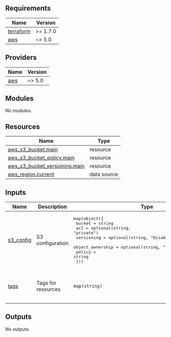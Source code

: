 <!-- BEGIN_TF_DOCS -->
## Requirements

| Name | Version |
|------|---------|
| <a name="requirement_terraform"></a> [terraform](#requirement\_terraform) | >= 1.7.0 |
| <a name="requirement_aws"></a> [aws](#requirement\_aws) | ~> 5.0 |

## Providers

| Name | Version |
|------|---------|
| <a name="provider_aws"></a> [aws](#provider\_aws) | ~> 5.0 |

## Modules

No modules.

## Resources

| Name | Type |
|------|------|
| [aws_s3_bucket.main](https://registry.terraform.io/providers/hashicorp/aws/latest/docs/resources/s3_bucket) | resource |
| [aws_s3_bucket_policy.main](https://registry.terraform.io/providers/hashicorp/aws/latest/docs/resources/s3_bucket_policy) | resource |
| [aws_s3_bucket_versioning.main](https://registry.terraform.io/providers/hashicorp/aws/latest/docs/resources/s3_bucket_versioning) | resource |
| [aws_region.current](https://registry.terraform.io/providers/hashicorp/aws/latest/docs/data-sources/region) | data source |

## Inputs

| Name | Description | Type | Default | Required |
|------|-------------|------|---------|:--------:|
| <a name="input_s3_config"></a> [s3\_config](#input\_s3\_config) | S3 configuration | <pre>map(object({<br>    bucket           = string<br>    acl              = optional(string, "private")<br>    versioning       = optional(string, "Disabled")<br>    object_ownership = optional(string, "BucketOwnerPreferred")<br>    policy           = string<br>  }))</pre> | `{}` | no |
| <a name="input_tags"></a> [tags](#input\_tags) | Tags for resources | `map(string)` | <pre>{<br>  "environment": "prd",<br>  "managedBy": "Terraform"<br>}</pre> | no |

## Outputs

No outputs.
<!-- END_TF_DOCS -->